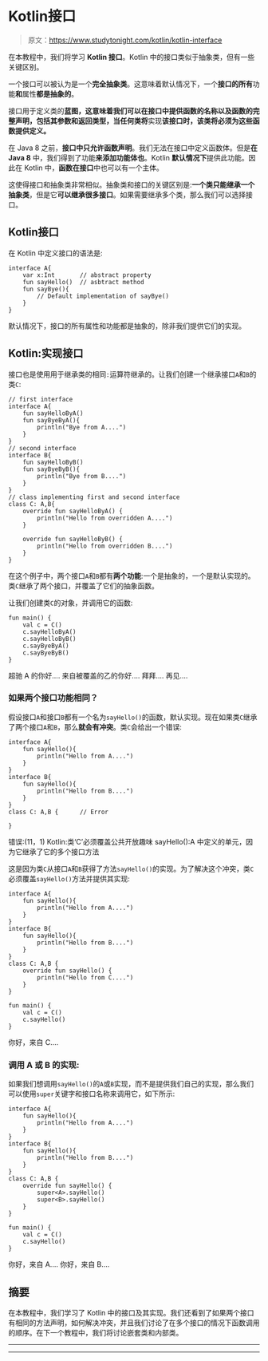# Kotlin接口

> 原文：<https://www.studytonight.com/kotlin/kotlin-interface>

在本教程中，我们将学习 **Kotlin 接口**。Kotlin 中的接口类似于抽象类，但有一些关键区别。

一个接口可以被认为是一个**完全抽象类**。这意味着默认情况下，一个**接口的所有**功能**和**属性**都是抽象的**。

接口用于定义类的**蓝图，这意味着我们可以在接口中提供函数的名称以及函数的完整声明，包括其参数和返回类型，当任何类将**实现**该接口时，该类将必须为这些函数提供定义。**

在 Java 8 之前，**接口中只允许函数声明**。我们无法在接口中定义函数体。但是**在 Java 8** 中，我们得到了功能**来添加功能体也**。Kotlin **默认情况下**提供此功能。因此在 Kotlin 中，**函数在接口**中也可以有一个主体。

这使得接口和抽象类非常相似。抽象类和接口的关键区别是:**一个类只能继承一个抽象类**，但是它**可以继承很多接口**。如果需要继承多个类，那么我们可以选择接口。

## Kotlin接口

在 Kotlin 中定义接口的语法是:

```
interface A{
    var x:Int       // abstract property
    fun sayHello()  // asbtract method
    fun sayBye(){   
        // Default implementation of sayBye()
    }
}
```

默认情况下，接口的所有属性和功能都是抽象的，除非我们提供它们的实现。

## Kotlin:实现接口

接口也是使用用于继承类的相同`:`运算符继承的。让我们创建一个继承接口`A`和`B`的类`C`:

```
// first interface
interface A{
    fun sayHelloByA()
    fun sayByeByA(){
        println("Bye from A....")
    }
}
// second interface
interface B{
    fun sayHelloByB()
    fun sayByeByB(){
        println("Bye from B....")
    }
}
// class implementing first and second interface
class C: A,B{
    override fun sayHelloByA() {
        println("Hello from overridden A....")
    }

    override fun sayHelloByB() {
        println("Hello from overridden B....")
    }
}
```

在这个例子中，两个接口`A`和`B`都有**两个功能**:一个是抽象的，一个是默认实现的。类`C`继承了两个接口，并覆盖了它们的抽象函数。

让我们创建类`C`的对象，并调用它的函数:

```
fun main() {
    val c = C()
    c.sayHelloByA()
    c.sayHelloByB()
    c.sayByeByA()
    c.sayByeByB()
}
```

超驰 A 的你好....
来自被覆盖的乙的你好....
拜拜....
再见....

### 如果两个接口功能相同？

假设接口`A`和接口`B`都有一个名为`sayHello()`的函数，默认实现。现在如果类`C`继承了两个接口`A`和`B`，那么**就会有冲突**。类`C`会给出一个错误:

```
interface A{
    fun sayHello(){
        println("Hello from A....")
    }
}
interface B{
    fun sayHello(){
        println("Hello from B....")
    }
}
class C: A,B {      // Error

}
```

错误:(11，1) Kotlin:类‘C’必须覆盖公共开放趣味 sayHello():A 中定义的单元，因为它继承了它的多个接口方法

这是因为类`C`从接口`A`和`B`获得了方法`sayHello()`的实现。为了解决这个冲突，类`C`必须覆盖`sayHello()`方法并提供其实现:

```
interface A{
    fun sayHello(){
        println("Hello from A....")
    }
}
interface B{
    fun sayHello(){
        println("Hello from B....")
    }
}
class C: A,B {
    override fun sayHello() {
        println("Hello from C....")
    }
}

fun main() {
    val c = C()
    c.sayHello()
}
```

你好，来自 C....

### **调用 A 或 B 的实现:**

如果我们想调用`sayHello()`的`A`或`B`实现，而不是提供我们自己的实现，那么我们可以使用`super`关键字和接口名称来调用它，如下所示:

```
interface A{
    fun sayHello(){
        println("Hello from A....")
    }
}
interface B{
    fun sayHello(){
        println("Hello from B....")
    }
}
class C: A,B {
    override fun sayHello() {
        super<A>.sayHello()
        super<B>.sayHello()
    }
}

fun main() {
    val c = C()
    c.sayHello()
}
```

你好，来自 A....
你好，来自 B....

## 摘要

在本教程中，我们学习了 Kotlin 中的接口及其实现。我们还看到了如果两个接口有相同的方法声明，如何解决冲突，并且我们讨论了在多个接口的情况下函数调用的顺序。在下一个教程中，我们将讨论嵌套类和内部类。

* * *

* * *